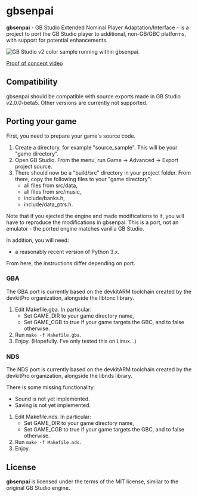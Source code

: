 # gbsenpai

**gbsenpai** - GB Studio Extended Nominal Player Adaptation/Interface - is a project to port the GB Studio player to additional, non-GB/GBC platforms, with support for potential enhancements.

![GB Studio v2 color sample running within gbsenpai.](https://img.asie.pl/atKY.png)

[Proof of concept video](https://img.asie.pl/adKi.mp4)

## Compatibility

gbsenpai should be compatible with source exports made in GB Studio v2.0.0-beta5. Other versions are currently not supported.

## Porting your game

First, you need to prepare your game's source code.

1. Create a directory, for example "source_sample". This will be your "game directory".
2. Open GB Studio. From the menu, run Game -> Advanced -> Export project source.
3. There should now be a "build/src" directory in your project folder. From there, copy the following files to your "game directory":
    - all files from src/data,
    - all files from src/music,
    - include/banks.h,
    - include/data_ptrs.h.

Note that if you ejected the engine and made modifications to it, you will have to reproduce the 
modifications in gbsenpai. This is a port, not an emulator - the ported engine matches vanilla
GB Studio.

In addition, you will need:

- a reasonably recent version of Python 3.x.

From here, the instructions differ depending on port.

### GBA

The GBA port is currently based on the devkitARM toolchain created by the devkitPro organization, alongside the libtonc library.

1. Edit Makefile.gba. In particular:
    - Set GAME_DIR to your game directory name,
    - Set GAME_CGB to true if your game targets the GBC, and to false otherwise.
2. Run `make -f Makefile.gba`.
3. Enjoy. (Hopefully. I've only tested this on Linux...)

### NDS

The NDS port is currently based on the devkitARM toolchain created by the devkitPro organization, alongside the libnds library.

There is some missing functionality:

* Sound is not yet implemented.
* Saving is not yet implemented.

1. Edit Makefile.nds. In particular:
    - Set GAME_DIR to your game directory name,
    - Set GAME_CGB to true if your game targets the GBC, and to false otherwise.
2. Run `make -f Makefile.nds`.
3. Enjoy.

## License

**gbsenpai** is licensed under the terms of the MIT license, similar to the original GB Studio engine.
